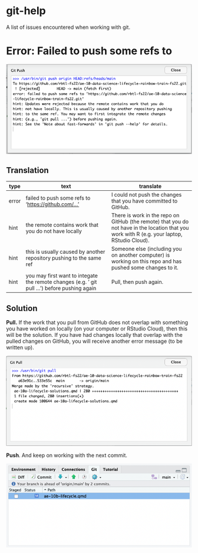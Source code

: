 # git-help

A list of issues encountered when working with git.

# Error: Failed to push some refs to

![](img/integrate-remote-before-pushing-01.png)

## Translation

| type  | text                                                                                        | translate                                                                                                                                     |
|-------|---------------------------------------------------------------------------------------------|-----------------------------------------------------------------------------------------------------------------------------------------------|
| error | failed to push some refs to ‘https://github.com/…’                                          | I could not push the changes that you have committed to GitHub.                                                                               |
| hint  | the remote contains work that you do not have locally                                       | There is work in the repo on GitHub (the remote) that you do not have in the location that you work with R (e.g. your laptop, RStudio Cloud). |
| hint  | this is usually caused by another repository pushing to the same ref                        | Someone else (including you on another computer) is working on this repo and has pushed some changes to it.                                   |
| hint  | you may first want to integate the remote changes (e.g. ’ git pull …’) before pushing again | Pull, then push again.                                                                                                                        |

## Solution

**Pull.** If the work that you pull from GitHub does not overlap with
something you have worked on locally (on your computer or RStudio
Cloud), then this will be the solution. If you have had changes locally
that overlap with the pulled changes on GitHub, you will receive another
error message (to be written up).

![](img/integrate-remote-before-pushing-02.png)

**Push**. And keep on working with the next commit.

![](img/integrate-remote-before-pushing-03.png)
